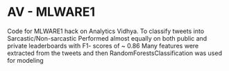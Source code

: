 # AV - MLWARE1

Code for MLWARE1 hack on Analytics Vidhya. 
To classify tweets into Sarcastic/Non-sarcastic
Performed almost equally on both public and private leaderboards with F1- scores of ~ 0.86
Many features were extracted from the tweets and then RandomForestsClassification was used for modeling  
